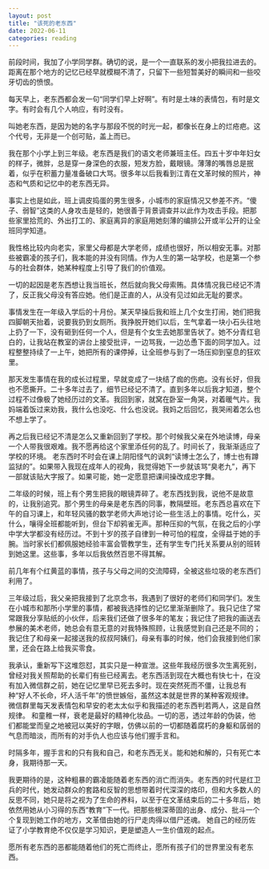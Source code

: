 ```yaml
---
layout: post
title: "该死的老东西"
date: 2022-06-11
categories: reading
---
```


前段时间，我加了小学同学群。确切的说，是一个一直联系的发小把我拉进去的。距离在那个地方的记忆已经早就模糊不清了，只留下一些短暂美好的瞬间和一些咬牙切齿的愤恨。

每天早上，老东西都会发一句“同学们早上好啊”。有时是土味的表情包，有时是文字。有时会有几个人响应，有时没有。

叫她老东西，是因为她的名字与那段不悦的时光一起，都像长在身上的烂疮疤。这个代号，无非是一个创可贴，盖上而已。

我在那个小学上到三年级。老东西是我们的语文老师兼班主任。四五十岁中年妇女的样子，微胖，总是穿一身深色的衣服，短发方脸，戴眼镜。薄薄的嘴唇总是抿着，似乎在积蓄力量准备破口大骂。很多年以后我看到江青在文革时候的照片，神态和气质和记忆中的老东西无异。

事实上也是如此，班上调皮捣蛋的男生很多，小城市的家庭情况又参差不齐。“傻子、弱智”这类的人身攻击是轻的，她很善于背景调查并以此作为攻击手段。把那些家里拾荒的、外出打工的、家庭离异的家庭用她刻薄的编排公开或半公开的让全班同学知道。

我性格比较内向老实，家里父母都是大学老师，成绩也很好，所以相安无事。对那些被霸凌的孩子们，我本能的并没有同情。作为人生的第一站学校，也是第一个参与的社会群体，她某种程度上引导了我们的价值观。

一切的起因是老东西想让我当班长，然后就向我父母索贿。具体情况我已经记不清了，反正我父母没有答应她。他们是正直的人，从没有见过如此无耻的要求。

事情发生在一年级入学后的十月份。某天早操后我和班上几个女生打闹，她们把我四脚朝天抬着，说要我扔到女厕所。我挣脱开她们以后，生气拿着一块小石头往地上扔了一下，没有砸到任何一个人，但是有个女生去她那里告状了。她不分青红皂白的，让我站在教室的讲台上接受批评，一边骂我，一边怂恿下面的同学加入。过程整整持续了一上午，她把所有的课停掉，让全班参与到了一场压抑到窒息的狂欢里。

那天发生事情在我的成长过程里，早就变成了一块结了痂的伤疤。没有长好，但我也不愿撕开。二十多年过去了，细节已经记不清了。直到多年以后我才知道，整个过程不过像极了她经历过的文革。我回到家，就窝在卧室一角哭，对着暖气片。我妈端着饭过来劝我，我什么也没吃、什么也没说。我妈之后回忆，我哭闹着怎么也不想上学了。

再之后我已经记不清是怎么又重新回到了学校。那个时候我父亲在外地读博，母亲一个人带我很艰难。我不愿再给这个家里添任何的乱了。时间长了，我渐渐适应了学校的环境。
老东西时不时会在课上阴阳怪气的讽刺“读博士怎么了，博士也有蹲监狱的”。如果带入我现在成年人的视角，我觉得她下一步就该骂“臭老九”，再下一部就该贴大字报了。如果可能，她一定愿意把课间操改成忠字舞。

二年级的时候，班上有个男生把我的眼镜弄碎了。老东西找到我，说他不是故意的，让我别追究。那个男生的母亲是老东西的同事，教隔壁班。老东西总喜欢在下午的自习课上，和年轻风骚的数学老师大声地讨论一些生活上的事情。吃什么，买什么，嚷得全班都能听到，但台下却鸦雀无声。那种压抑的气氛，在我之后的小学中学大学都没有经历过。不到十岁的孩子自律到一种可怕的程度，全得益于她的手腕。当时家长们都佩服她经验丰富会管教学生，还有学生专门托关系要从别的班转到她这里。这些事，多年以后我依然百思不得其解。

前几年有个红黄蓝的事情，孩子与父母之间的交流障碍，全被这些垃圾的老东西们利用了。

三年级过后，我父亲把我接到了北京念书，我遇到了很好的老师们和同学们。发生在小城市和那所小学里的事情，都被我选择性的记忆里渐渐删除了。我只记住了常常跟我分享贴纸的小伙伴，后来我们还做了很多年的笔友；我记住了把我的画送去参展的美术老师，她总会有意无意的对我特殊照顾，让我感觉到自己还是不同的；我记住了和母亲一起接送我的叔叔阿姨们，母亲有事的时候，他们会我接到他们家里，还会在路上给我买零食。

我承认，重新写下这堆怨怼，其实只是一种宣泄。这些年我经历很多次生离死别，曾经对我关照帮助的长辈们有些已经离去。老东西活到现在大概也有快七十，在没有加入微信群之前，她在记忆里早已死去多时。现在突然死而不僵，让我总有种“好人不长命，坏人活千年”的愤世嫉俗，虽然这本就是世界的某种客观规律。
微信群里每天发表情包和早安的老太太似乎和我描述的老东西判若两人，这是自然规律。
和童稚一样，衰老是最好的精神化妆品。一切的恶，透过年龄的伪装，他们都能堂而皇之地被冠以美好的字眼，仿佛以前的一切都随着腐朽的身躯和孱弱的气息而暗淡，而所有的对手仇人也应该与他们握手言和。

时隔多年，握手言和的只有我和自己，和老东西无关。能和她和解的，只有死亡本身，我期待那一天。

我更期待的是，这种粗暴的霸凌能随着老东西的消亡而消失。老东西的时代是红卫兵的时代，她发动群众的套路和反智的思想带着时代深深的烙印，但和大多数人的反思不同，她只是将之视为了生命的养料，以至于在文革结束后的二十多年后，她依然用她从小习得的东西“教育”下一代。把那些根深蒂固的出身、成分、批斗一个个复现到她工作的地方，文革借由她的行尸走肉得以借尸还魂。
她自己的经历佐证了小学教育绝不仅仅是学习知识，更是塑造人一生价值观的起点。

愿所有老东西的恶都能随着他们的死亡而终止，愿所有孩子们的世界里没有老东西。